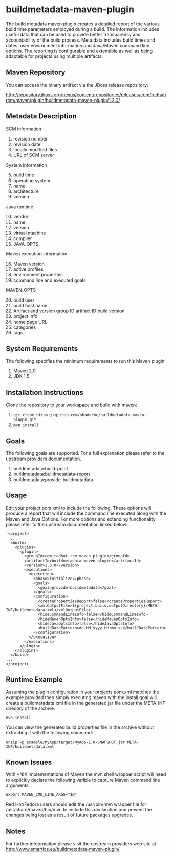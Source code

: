 buildmetadata-maven-plugin
==========================

The build metadata maven plugin creates a detailed report of the various build time parameters employed during a build.
The information includes useful data that can be used to provide better transparency and accountability of the build
process. Meta data includes build times and dates, user environment information and Java/Maven command line options.
The reporting is configurable and extensible as well as being adaptable for projects using multiple artifacts.

Maven Repository
----------------
You can access the binary artifact via the JBoss release repository:

http://repository.jboss.org/nexus/content/repositories/releases/com/redhat/rcm/maven/plugin/buildmetadata-maven-plugin/1.3.0/

Metadata Description
--------------------

SCM information

1. revision number
2. revision date
3. locally modified files
4. URL of SCM server

System information

5. build time
6. operating system
7. name
8. architecture
9. version

Java runtime

10. vendor
11. name
12. version
13. virtual machine
14. compiler
15. JAVA_OPTS

Maven execution information

16. Maven version
17. active profiles
18. environment properties
19. command line and executed goals

MAVEN_OPTS

20. build user
21. build host name
22. Artifact and version
        group ID
        artifact ID
        build version
23. project info
24. home page URL
25. categories
26. tags

System Requirements
-------------------
The following specifies the minimum requirements to run this Maven plugin:

1.  Maven 2.0
2.  JDK 1.5

Installation Instructions
-------------------------
Clone the repository to your workspace and build with maven:

1. `git clone https://github.com/sbadakhc/buildmetadata-maven-plugin.git`
2. `mvn install`

Goals
-----
The following goals are supported.  For a full explanation please refer to the upstream providers documentation. 

1. buildmetadata:build-point
2. buildmetadata:buildmetadata-report
3. buildmetadata:provide-buildmetadata
                
Usage
-----

Edit your project pom.xml to include the following.  These options will produce a report that will include the command
line executed along with the Maven and Java Options.  For more options and extending functionality please refer to the 
upstream documentation linked below.

    '<project>  
      ...
      <build>
        <plugins>
          <plugin>
            <groupId>com.redhat.rcm.maven.plugin</groupId>
            <artifactId>buildmetadata-maven-plugin</artifactId>
            <version>1.3.0</version>
            <executions>
              <execution>
                <phase>initialize</phase>
                <goals>
                  <goal>provide-buildmetadata</goal>
                </goals>
                <configuration>
                  <createPropertiesReport>false</createPropertiesReport>
                  <xmlOutputFile>${project.build.outputDirectory}/META-INF/buildmetadata.xml</xmlOutputFile>
                  <hideCommandLineInfo>false</hideCommandLineInfo>
                  <hideMavenOptsInfo>false</hideMavenOptsInfo>
                  <hideJavaOptsInfo>false</hideJavaOptsInfo>
                  <buildDatePattern>dd.MM.yyyy HH:mm:ss</buildDatePattern>
                </configuration>
              </execution>
            </executions>
          </plugin>
        </plugins>
      </build>
    ...
    </project>

Runtime Example
-------

Assuming the plugin configuration in your projects pom.xml matches the example provided then simply executing maven with
the install goal will create a buildmetadata.xml file in the generated jar file under the META-INF direcory of the
archive.

`mvn install`

You can view the generated build.properties file in the archive without extracting it with the following command:

`unzip -p example/MyApp/target/MyApp-1.0-SNAPSHOT.jar META-INF/buildmetadata.xml`

Known Issues
------------

With *NIX implementations of Maven the mvn shell wrapper script will need to explicitly declare the following varible 
to capture Maven command line arguments:

    export MAVEN_CMD_LINE_ARGS="$@"

Red Hat/Fedora users should edit the /usr/bin/mvn wrapper file for /usr/share/maven/bin/mvn to include this declaration
and prevent the changes being lost as a result of future packages upgrades.

Notes
-----

For further infoprmation please visit the upstream providers web site at 
http://www.smartics.eu/buildmetadata-maven-plugin/

